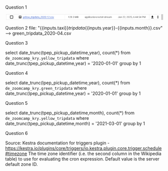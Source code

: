 Question 1
  
![alt text](q1.png)
  
  
Question 2
file: "{{inputs.taxi}}_tripdata_{{inputs.year}}-{{inputs.month}}.csv" --> green_tripdata_2020-04.csv
  
  
Question 3
  
select date_trunc(tpep_pickup_datetime,year), count(*) from `de_zoomcamp_kry.yellow_tripdata`
where date_trunc(tpep_pickup_datetime,year) = '2020-01-01'
group by 1
  
  
Question 4
  
select date_trunc(lpep_pickup_datetime,year), count(*) from `de_zoomcamp_kry.green_tripdata`
where date_trunc(lpep_pickup_datetime,year) = '2020-01-01'
group by 1
  
  
Question 5
  
select date_trunc(tpep_pickup_datetime,month), count(*) from `de_zoomcamp_kry.yellow_tripdata`
where date_trunc(tpep_pickup_datetime,month) = '2021-03-01'
group by 1
  
  
Question 6
  
Source: Kestra documentation for triggers plugin - https://kestra.io/plugins/core/triggers/io.kestra.plugin.core.trigger.schedule#timezone
The time zone identifier (i.e. the second column in the Wikipedia table) to use for evaluating the cron expression. Default value is the server default zone ID.